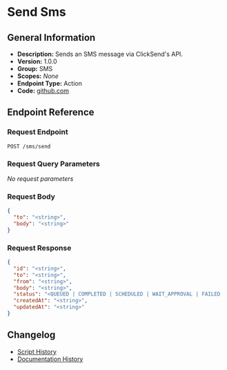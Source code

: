 <!-- BEGIN GENERATED CONTENT -->
# Send Sms

## General Information

- **Description:** Sends an SMS message via ClickSend's API.
- **Version:** 1.0.0
- **Group:** SMS
- **Scopes:** _None_
- **Endpoint Type:** Action
- **Code:** [github.com](https://github.com/NangoHQ/integration-templates/tree/main/integrations/clicksend/actions/send-sms.ts)


## Endpoint Reference

### Request Endpoint

`POST /sms/send`

### Request Query Parameters

_No request parameters_

### Request Body

```json
{
  "to": "<string>",
  "body": "<string>"
}
```

### Request Response

```json
{
  "id": "<string>",
  "to": "<string>",
  "from": "<string>",
  "body": "<string>",
  "status": "<QUEUED | COMPLETED | SCHEDULED | WAIT_APPROVAL | FAILED | CANCELLED | CANCELLED_AFTER_REVIEW | RECEIVED | SENT | SUCCESS>",
  "createdAt": "<string>",
  "updatedAt": "<string>"
}
```

## Changelog

- [Script History](https://github.com/NangoHQ/integration-templates/commits/main/integrations/clicksend/actions/send-sms.ts)
- [Documentation History](https://github.com/NangoHQ/integration-templates/commits/main/integrations/clicksend/actions/send-sms.md)

<!-- END  GENERATED CONTENT -->

